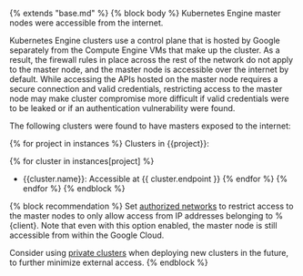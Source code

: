 {% extends "base.md" %}
{% block body %}
Kubernetes Engine master nodes were accessible from the internet.

Kubernetes Engine clusters use a control plane that is hosted by Google separately from the Compute Engine VMs that make up the cluster. As a result, the firewall rules in place across the rest of the network do not apply to the master node, and the master node is accessible over the internet by default. While accessing the APIs hosted on the master node requires a secure connection and valid credentials, restricting access to the master node may make cluster compromise more difficult if valid credentials were to be leaked or if an authentication vulnerability were found.

The following clusters were found to have masters exposed to the internet:

{% for project in instances %}
Clusters in {{project}}:

{% for cluster in instances[project] %}
- {{cluster.name}}: Accessible at {{ cluster.endpoint }}
{% endfor %}
{% endfor %}
{% endblock %}

{% block recommendation %}
Set [authorized networks](https://cloud.google.com/kubernetes-engine/docs/how-to/authorized-networks) to restrict access to the master nodes to only allow access from IP addresses belonging to %{client}. Note that even with this option enabled, the master node is still accessible from within the Google Cloud.

Consider using [private clusters](https://cloud.google.com/kubernetes-engine/docs/how-to/private-clusters) when deploying new clusters in the future, to further minimize external access.
{% endblock %}